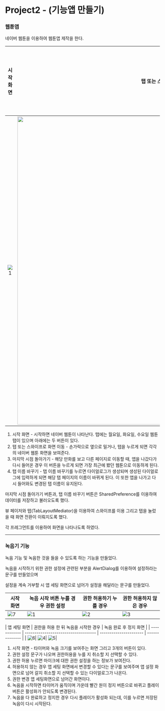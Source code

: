 # Project2 - (기능앱 만들기)





### 웹툰앱



네이버 웹툰을 이용하여 웹툰앱 제작을 한다.



| 시작화면 | 탭 또는 스와이프로 화면 이동 | 마지막 시점 돌아가기 | 탭 이름 바꾸기 |
| :------: | :--------------------------: | :------------------: | :------------: |
|    ![1](https://user-images.githubusercontent.com/56026214/213439430-57ca186b-9e5f-4820-9e74-e9576682184c.jpg)| <img width="1000" alt="2" src="https://user-images.githubusercontent.com/56026214/213439450-ff246f80-60f6-43ef-bdd4-b1aa5567f3ba.png"> |![3](https://user-images.githubusercontent.com/56026214/213439464-754dc2b1-18c0-4621-a627-2e0da489e888.jpg)|![4](https://user-images.githubusercontent.com/56026214/213439509-81302010-d9c6-452f-91fc-a2e51ddc8d65.jpg)|



1. 시작 화면 - 시작하면 네이버 웹툰이 나타난다. 탭에는 월요일, 화요일, 수요일 웹툰 탭이 있으며
   					아래에는 두 버튼이 있다.
2. 탭 또는 스와이프로 화면 이동 - 손가락으로 옆으로 밀거나, 탭을 누르게 되면 각각의 네이버 웹툰 화면을 보여준다.
3. 마지막 시점 돌아가기 - 해당 만화를 보고 다른 페이지로 이동할 때, 앱을 나갔다가 다시 들어온 경우 이 버튼을 누르게 되면 가장 최근에 봤던 웹툰으로 이동하게 된다.
4. 탭 이름 바꾸기 - 탭 이름 바꾸기를 누르면 다이얼로그가 생성되며 생성된 다이얼로그에 입력하게 되면 해당 탭 페이지의 이름이 바뀌게 된다. 이 또한 앱을 나가고 다시 들어와도 변경된 탭 이름이 유지된다.



마지막 시점 돌아가기 버튼과, 탭 이름 바꾸기 버튼은 SharedPreference를 이용하여 데이터를 저장하고 불러오도록 했다.

뷰 페이저와 탭(TabLayoutMediator)을 이용하여 스와이프를 이용 그리고 탭을 눌렀을 때 화면 전환이 이뤄지도록 했다.

각 프레그먼트를 이용하여 화면을 나타나도록 하였다. 





---



### 녹음기 기능



녹음 기능 및 녹음한 것을 들을 수 있도록  하는 기능을 만들었다.

녹음을 시작하기 위한 권한 설정에 관련된 부분을 AlertDialog를 이용하여 설정하라는 문구를 만들었으며

설정을 계속 거부할 시 앱 세팅 화면으로 넘어가 설정을 해달라는 문구를 만들었다.



| 시작 화면 | 녹음 시작 버튼 누를 경우 권한 설정 | 권한 허용하기 누를 경우 | 권한 허용하지 않은 경우 |
| --------- | ---------------------------------- | ----------------------- | ----------------------- |
|  ![7](https://user-images.githubusercontent.com/56026214/213930244-b25f583d-9d18-426d-840d-2beb39c8bc37.png)| ![1](https://user-images.githubusercontent.com/56026214/213930182-94d2755b-2b91-41f1-8738-b8919fbf1947.jpg)|              ![2](https://user-images.githubusercontent.com/56026214/213930255-fb107119-4eb9-4754-bebf-0d4e34df453c.png)|             ![3](https://user-images.githubusercontent.com/56026214/213930259-17f04bb7-9488-4149-bad4-ccb3fd475ae6.png)|



| 앱 세팅 화면 | 권한을 허용 한 뒤 녹음을 시작한 경우 | 녹음 완료 후 정지 화면 |
| ------------ | ------------------------------------ | ---------------------- | -------------- |
|     ![6](https://user-images.githubusercontent.com/56026214/213930273-38c7a713-e77e-485b-bc8f-51f357c689c7.png)|                     ![4](https://user-images.githubusercontent.com/56026214/213930288-68617dcd-30fb-4588-b561-82ebbd447e41.jpg)|              ![5](https://user-images.githubusercontent.com/56026214/213930296-2582f92a-080e-494a-91c0-0d9bc868ed21.jpg)|



1. 시작 화면 - 타이머와 녹음 크기를 보여주는 화면 그리고 3개의 버튼이 있다.
2. 권한 설정 문구가 나오며 권한허용을 누를 지 취소할 지 선택할 수 있다.
3. 권한 허용 누르면 마이크에 대한 권한 설정을 하는 정보가 보여진다.
4. 허용하지 않는 경우 앱 세팅 화면에서 변경할 수 있다는 문구를 보여주며 앱 설정 화면으로 넘어 갈지 취소할 지 선택할 수 있는 다이얼로그가 나온다.
5. 권한 변경 앱 세팅화면으로 넘어간 화면이다.
6. 녹음을 시작하면 타이머가 움직이며 가운데 빨간 원이 정지 버튼으로 바뀌고 플레이 버튼은 활성화가 안되도록 변경된다.
7. 녹음을 다 완료하고 정지한 경우 다시 플레이가 활성화 되는데, 이를 누르면 저장된 녹음이 다시 시작된다.

